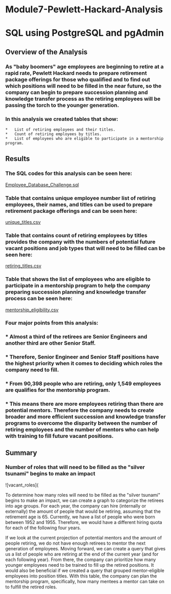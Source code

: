 # **Module7-Pewlett-Hackard-Analysis**
# **SQL using PostgreSQL and pgAdmin**

## **Overview of the Analysis**

### As "baby boomers" age employees are beginning to retire at a rapid rate, Pewlett Hackard needs to prepare retirement package offerings for those who qualified and to find out which positions will need to be filled in the near future, so the company can begin to prepare succession planning and knowledge transfer process as the retiring employees will be passing the torch to the younger generation.

### In this analysis we created tables that show:
    *   List of retiring employees and their titles.
    *   Count of retiring employees by titles.
    *   List of employees who are eligible to participate in a mentorship program.

## **Results**

### The SQL codes for this analysis can be seen here:

[Employee_Database_Challenge.sql](https://github.com/davidzachie/Module7-Pewlett-Hackard-Analysis/blob/1984a9488316572f3318e7cd954ba897c86632ec/Queries/Employee_Database_Challenge.sql)

### Table that contains unique employee number list of retiring employees, their names, and titles can be used to prepare retirement package offerings and can be seen here:

[unique_titles.csv](https://raw.githubusercontent.com/davidzachie/Module7-Pewlett-Hackard-Analysis/main/Data/unique_titles.csv)
    
### Table that contains count of retiring employees by titles provides the company with the numbers of potential future vacant positions and job types that will need to be filled can be seen here:

[retiring_titles.csv](https://github.com/davidzachie/Module7-Pewlett-Hackard-Analysis/blob/1984a9488316572f3318e7cd954ba897c86632ec/Data/retiring_titles.csv)

### Table that shows the list of employees who are eligible to participate in a mentorship program to help the company preparing succession planning and knowledge transfer process can be seen here:
    
[mentorship_eligibility.csv](https://github.com/davidzachie/Module7-Pewlett-Hackard-Analysis/blob/1984a9488316572f3318e7cd954ba897c86632ec/Data/mentorship_eligibility.csv)
    
### Four major points from this analysis:
### *  Almost a third of the retirees are Senior Engineers and another third are other       Senior Staff.
### *  Therefore, Senior Engineer and Senior Staff positions have the highest priority       when it comes to deciding which roles the company need to fill.
### *  From 90,398 people who are retiring, only 1,549 employees are qualifies for the       mentorship program.
### *  This means there are more employees retiring than there are potential mentors.        Therefore the company needs to create broader and more efficient succession and       knowledge transfer programs to overcome the disparity between the number of           retiring employees and the number of mentors who can help with training to fill       future vacant positions.

## **Summary**
    
### Number of roles that will need to be filled as the "silver tsunami" begins to make an impact

![vacant_roles](

To determine how many roles will need to be filled as the "silver tsunami" begins to make an impact, we can create a graph to categorize the retirees into age groups. For each year, the company can hire (internally or externally) the amount of people that would be retiring, assuming that the retirement age is 65. Currently, we have a list of people who were born between 1952 and 1955. Therefore, we would have a different hiring quota for each of the following four years.

If we look at the current projection of potential mentors and the amount of people retiring, we do not have enough retirees to mentor the next generation of employees. Moving forward, we can create a query that gives us a list of people who are retiring at the end of the current year (and for each following year). From there, the company can prioritize how many younger employees need to be trained to fill up the retired positions. It would also be beneficial if we created a query that grouped mentor-eligible employees into position titles. With this table, the company can plan the mentorship program, specifically, how many mentees a mentor can take on to fulfill the retired roles.

    
    




